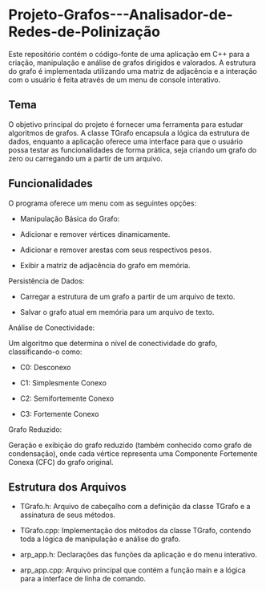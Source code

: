 # Projeto-Grafos---Analisador-de-Redes-de-Polinização

Este repositório contém o código-fonte de uma aplicação em C++ para a criação, manipulação e análise de grafos dirigidos e valorados. A estrutura do grafo é implementada utilizando uma matriz de adjacência e a interação com o usuário é feita através de um menu de console interativo.

## Tema
O objetivo principal do projeto é fornecer uma ferramenta para estudar algoritmos de grafos. A classe TGrafo encapsula a lógica da estrutura de dados, enquanto a aplicação oferece uma interface para que o usuário possa testar as funcionalidades de forma prática, seja criando um grafo do zero ou carregando um a partir de um arquivo.

## Funcionalidades
O programa oferece um menu com as seguintes opções:

- Manipulação Básica do Grafo:

- Adicionar e remover vértices dinamicamente.

- Adicionar e remover arestas com seus respectivos pesos.

- Exibir a matriz de adjacência do grafo em memória.

Persistência de Dados:

- Carregar a estrutura de um grafo a partir de um arquivo de texto.

- Salvar o grafo atual em memória para um arquivo de texto.

Análise de Conectividade:

Um algoritmo que determina o nível de conectividade do grafo, classificando-o como:

- C0: Desconexo

- C1: Simplesmente Conexo

- C2: Semifortemente Conexo

- C3: Fortemente Conexo

Grafo Reduzido:

Geração e exibição do grafo reduzido (também conhecido como grafo de condensação), onde cada vértice representa uma Componente Fortemente Conexa (CFC) do grafo original.


## Estrutura dos Arquivos

- TGrafo.h: Arquivo de cabeçalho com a definição da classe TGrafo e a assinatura de seus métodos.

- TGrafo.cpp: Implementação dos métodos da classe TGrafo, contendo toda a lógica de manipulação e análise do grafo.

- arp_app.h: Declarações das funções da aplicação e do menu interativo.

- arp_app.cpp: Arquivo principal que contém a função main e a lógica para a interface de linha de comando.
